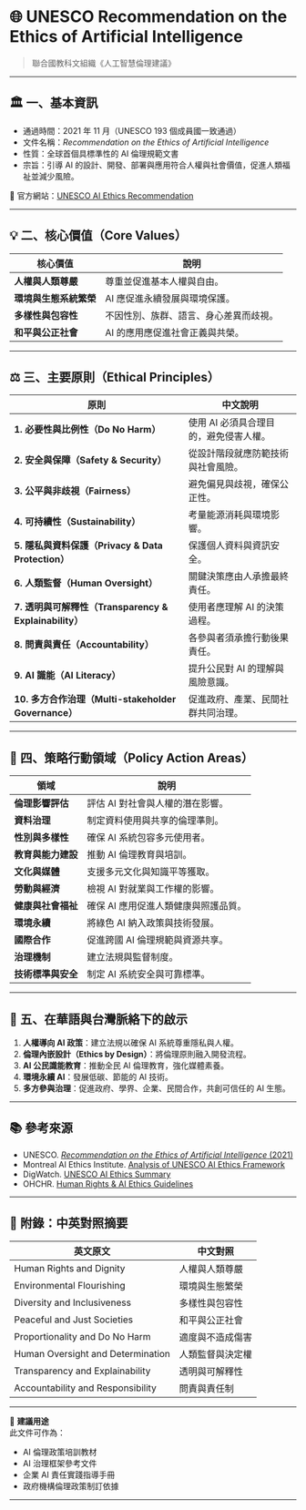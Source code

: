 # 🌐 UNESCO Recommendation on the Ethics of Artificial Intelligence
> 聯合國教科文組織《人工智慧倫理建議》

---

## 🏛 一、基本資訊
- 通過時間：2021 年 11 月（UNESCO 193 個成員國一致通過）  
- 文件名稱：*Recommendation on the Ethics of Artificial Intelligence*  
- 性質：全球首個具標準性的 AI 倫理規範文書  
- 宗旨：引導 AI 的設計、開發、部署與應用符合人權與社會價值，促進人類福祉並減少風險。  

📖 官方網站：[UNESCO AI Ethics Recommendation](https://www.unesco.org/en/artificial-intelligence/recommendation-ethics)

---

## 💡 二、核心價值（Core Values）

| 核心價值 | 說明 |
|-----------|------|
| **人權與人類尊嚴** | 尊重並促進基本人權與自由。 |
| **環境與生態系統繁榮** | AI 應促進永續發展與環境保護。 |
| **多樣性與包容性** | 不因性別、族群、語言、身心差異而歧視。 |
| **和平與公正社會** | AI 的應用應促進社會正義與共榮。 |

---

## ⚖️ 三、主要原則（Ethical Principles）

| 原則 | 中文說明 |
|------|-----------|
| **1. 必要性與比例性（Do No Harm）** | 使用 AI 必須具合理目的，避免侵害人權。 |
| **2. 安全與保障（Safety & Security）** | 從設計階段就應防範技術與社會風險。 |
| **3. 公平與非歧視（Fairness）** | 避免偏見與歧視，確保公正性。 |
| **4. 可持續性（Sustainability）** | 考量能源消耗與環境影響。 |
| **5. 隱私與資料保護（Privacy & Data Protection）** | 保護個人資料與資訊安全。 |
| **6. 人類監督（Human Oversight）** | 關鍵決策應由人承擔最終責任。 |
| **7. 透明與可解釋性（Transparency & Explainability）** | 使用者應理解 AI 的決策過程。 |
| **8. 問責與責任（Accountability）** | 各參與者須承擔行動後果責任。 |
| **9. AI 識能（AI Literacy）** | 提升公民對 AI 的理解與風險意識。 |
| **10. 多方合作治理（Multi-stakeholder Governance）** | 促進政府、產業、民間社群共同治理。 |

---

## 🧭 四、策略行動領域（Policy Action Areas）

| 領域 | 說明 |
|------|------|
| **倫理影響評估** | 評估 AI 對社會與人權的潛在影響。 |
| **資料治理** | 制定資料使用與共享的倫理準則。 |
| **性別與多樣性** | 確保 AI 系統包容多元使用者。 |
| **教育與能力建設** | 推動 AI 倫理教育與培訓。 |
| **文化與媒體** | 支援多元文化與知識平等獲取。 |
| **勞動與經濟** | 檢視 AI 對就業與工作權的影響。 |
| **健康與社會福祉** | 確保 AI 應用促進人類健康與照護品質。 |
| **環境永續** | 將綠色 AI 納入政策與技術發展。 |
| **國際合作** | 促進跨國 AI 倫理規範與資源共享。 |
| **治理機制** | 建立法規與監督制度。 |
| **技術標準與安全** | 制定 AI 系統安全與可靠標準。 |

---

## 🌱 五、在華語與台灣脈絡下的啟示

1. **人權導向 AI 政策**：建立法規以確保 AI 系統尊重隱私與人權。  
2. **倫理內嵌設計（Ethics by Design）**：將倫理原則融入開發流程。  
3. **AI 公民識能教育**：推動全民 AI 倫理教育，強化媒體素養。  
4. **環境永續 AI**：發展低碳、節能的 AI 技術。  
5. **多方參與治理**：促進政府、學界、企業、民間合作，共創可信任的 AI 生態。  

---

## 📚 參考來源
- UNESCO. [*Recommendation on the Ethics of Artificial Intelligence* (2021)](https://digitallibrary.un.org/record/4062376?ln=en)  
- Montreal AI Ethics Institute. [Analysis of UNESCO AI Ethics Framework](https://montrealethics.ai/unescos-recommendation-on-the-ethics-of-ai/)  
- DigWatch. [UNESCO AI Ethics Summary](https://dig.watch/resource/unesco-recommendation-on-the-ethics-of-artificial-intelligence)  
- OHCHR. [Human Rights & AI Ethics Guidelines](https://www.ohchr.org/sites/default/files/2022-03/UNESCO.pdf)

---

## 📎 附錄：中英對照摘要

| 英文原文 | 中文對照 |
|-----------|-----------|
| Human Rights and Dignity | 人權與人類尊嚴 |
| Environmental Flourishing | 環境與生態繁榮 |
| Diversity and Inclusiveness | 多樣性與包容性 |
| Peaceful and Just Societies | 和平與公正社會 |
| Proportionality and Do No Harm | 適度與不造成傷害 |
| Human Oversight and Determination | 人類監督與決定權 |
| Transparency and Explainability | 透明與可解釋性 |
| Accountability and Responsibility | 問責與責任制 |

---

📘 **建議用途**  
此文件可作為：
- AI 倫理政策培訓教材  
- AI 治理框架參考文件  
- 企業 AI 責任實踐指導手冊  
- 政府機構倫理政策制訂依據  

---
